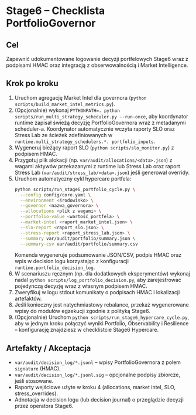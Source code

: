 # Stage6 – Checklista PortfolioGovernor

## Cel
Zapewnić udokumentowane logowanie decyzji portfelowych Stage6 wraz z
podpisami HMAC oraz integracją z obserwowalnością i Market Intelligence.

## Krok po kroku
1. Uruchom agregację Market Intel dla governora (`python scripts/build_market_intel_metrics.py`).
2. (Opcjonalnie) wykonaj `PYTHONPATH=. python scripts/run_multi_strategy_scheduler.py --run-once`,
   aby koordynator runtime zapisał świeżą decyzję PortfolioGovernora wraz z
   metadanymi scheduler-a. Koordynator automatycznie wczyta raporty SLO oraz
   Stress Lab ze ścieżek zdefiniowanych w `runtime.multi_strategy_schedulers.*.
   portfolio_inputs`.
3. Wygeneruj bieżący raport SLO (`python scripts/slo_monitor.py`) z podpisem HMAC.
4. Przygotuj plik alokacji (np. `var/audit/allocations/<data>.json`) z wagami
   aktywów przekazanymi z runtime lub Stress Lab oraz raport Stress Lab
   (`var/audit/stress_lab/<data>.json`) jeśli generował overridy.
5. Uruchom automatyczny cykl hypercare portfela:
   ```bash
   python scripts/run_stage6_portfolio_cycle.py \
     --config config/core.yaml \
     --environment <środowisko> \
     --governor <nazwa_governora> \
     --allocations <plik z wagami> \
     --portfolio-value <wartość_portfela> \
     --market-intel <raport_market_intel.json> \
     --slo-report <raport_slo.json> \
     --stress-report <raport_stress_lab.json> \
     --summary var/audit/portfolio/summary.json \
     --summary-csv var/audit/portfolio/summary.csv
   ```
   Komenda wygeneruje podsumowanie JSON/CSV, podpis HMAC oraz wpis w decision
   logu korzystając z konfiguracji `runtime.portfolio_decision_log`.
6. W scenariuszu ręcznym (np. dla dodatkowych eksperymentów) wykonaj nadal
   `python scripts/log_portfolio_decision.py`, aby zarejestrować pojedynczą decyzję
   wraz z własnym podpisem HMAC.
7. Zweryfikuj w logu stdout komunikaty o podpisach HMAC i lokalizacji
   artefaktów.
8. Jeśli konieczny jest natychmiastowy rebalance, przekaż wygenerowane wpisy do
   modułów egzekucji zgodnie z polityką Stage6.
9. (Opcjonalnie) Uruchom `python scripts/run_stage6_hypercare_cycle.py`, aby w jednym
   kroku połączyć wyniki Portfolio, Observability i Resilience – konfigurację
   znajdziesz w checklistcie Stage6 Hypercare.

## Artefakty / Akceptacja
- `var/audit/decision_log/*.jsonl` – wpisy PortfolioGovernora z polem
  `signature` (HMAC).
- `var/audit/decision_log/*.jsonl.sig` – opcjonalne podpisy zbiorcze, jeśli
  stosowane.
- Raporty wejściowe użyte w kroku 4 (allocations, market intel, SLO,
  stress_overrides).
- Adnotacja w decision logu (lub decision journal) o przeglądzie decyzji przez
  operatora Stage6.
